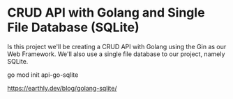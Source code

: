 # CRUD API with Golang and Single File Database (SQLite)


Is this project we'll be creating a CRUD API with Golang using the Gin as our Web Framework.
We'll also use a single file database to our project, namely SQLite.


go mod init api-go-sqlite


https://earthly.dev/blog/golang-sqlite/